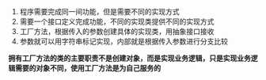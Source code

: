 1. 程序需要完成同一间功能，但是需要不同的实现方式
2. 需要一个接口定义完成功能，不同的实现类提供不同的实现方式
3. 工厂方法，根据传入的参数创建具体的实现类，用抽象接口接收
4. 参数就可以用字符串标记实现，内部就是根据传入参数进行分支比较

**拥有工厂方法的类的主要职责不是创建对象，而是实现业务逻辑，只是实现业务逻辑需要的对象不同，使用工厂方法是为自己服务的**
